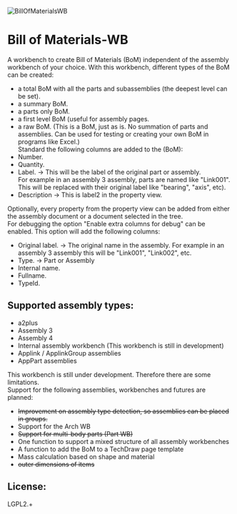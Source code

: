 
![BillOfMaterialsWB](https://github.com/user-attachments/assets/2732c473-94fb-481f-b922-bb843986a89a)

# Bill of Materials-WB

A workbench to create Bill of Materials (BoM) independent of the assembly workbench of your choice.
With this workbench, different types of the BoM can be created:
* a total BoM with all the parts and subassemblies (the deepest level can be set).
* a summary BoM.
* a parts only BoM.
* a first level BoM (useful for assembly pages.
* a raw BoM. (This is a BoM, just as is. No summation of parts and assemblies. Can be used for testing or creating your own BoM in programs like Excel.)\
Standard the following columns are added to the (BoM):
* Number.
* Quantity.
* Label. -> This will be the label of the original part or assembly.\
  For example in an assembly 3 assembly, parts are named like "Link001". This will be replaced with their original label like "bearing", "axis", etc).
* Description -> This is label2 in the property view.

Optionally, every property from the property view can be added from either the assembly document or a document selected in the tree.\
For debugging the option "Enable extra columns for debug" can be enabled. This option will add the following columns:
* Original label. -> The original name in the assembly. For example in an assembly 3 assembly this will be "Link001", "Link002", etc.
* Type. -> Part or Assembly
* Internal name.
* Fullname.
* TypeId.


## Supported assembly types:
* a2plus
* Assembly 3
* Assembly 4
* Internal assembly workbench (This workbench is still in development)
* Applink / ApplinkGroup assemblies
* AppPart assemblies


This workbench is still under development. Therefore there are some limitations.\
Support for the following assemblies, workbenches and futures are planned:
* ~~Improvement on assembly type detection, so assemblies can be placed in groups.~~
* Support for the Arch WB
* ~~Support for multi-body parts (Part WB)~~
* One function to support a mixed structure of all assembly workbenches
* A function to add the BoM to a TechDraw page template
* Mass calculation based on shape and material
* ~~outer dimensions of items~~

## License:
LGPL2.+
